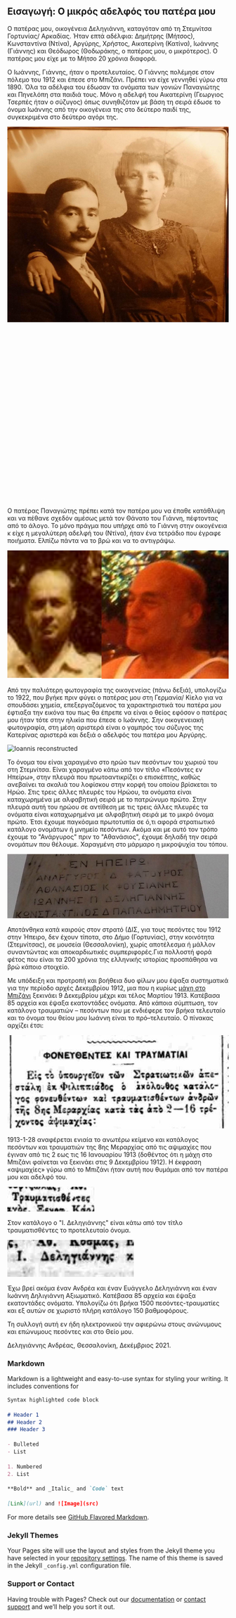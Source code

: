 ## Εισαγωγή: Ο μικρός αδελφός του πατέρα μου

Ο πατέρας μου, οικογένεια  Δεληγιάννη, καταγόταν από τη Στεμνίτσα Γορτυνίας/ Αρκαδίας. Ήταν επτά αδέλφια: Δημήτρης (Μήτσος), Κωνσταντίνα (Ντίνα), Αργύρης, Χρήστος, Αικατερίνη (Κατίνα), Ιωάννης (Γιάννης) και Θεόδωρος (Θοδωράκης, ο πατέρας μου, ο μικρότερος). Ο πατέρας μου είχε με το Μήτσο 20 χρόνια διαφορά.

Ο Ιωάννης, Γιάννης, ήταν ο προτελευταίος. Ο Γιάννης πολέμησε στον πόλεμο του 1912 και έπεσε στο Μπιζάνι. Πρέπει να είχε γεννηθεί γύρω στα 1890. Όλα τα αδέλφια του έδωσαν τα ονόματα των γονιών Παναγιώτης και Πηνελόπη στα παιδιά τους. Μόνο η αδελφή του Αικατερίνη (Γεωργιος Τσερπές ήταν ο σύζυγος) όπως συνηθιζόταν με βάση τη σειρά έδωσε το όνομα Ιωάννης από την οικογένεια της στο δεύτερο παιδί της, συγκεκριμένα στο δεύτερο αγόρι της. 

![Family portrait](images/home_page_photo1.jpg) <img height="400">

Ο πατέρας Παναγιώτης πρέπει κατά τον πατέρα μου να έπαθε κατάθλιψη και να πέθανε σχεδόν αμέσως μετά τον Θάνατο του Γιάννη, πέφτοντας από το άλογο. Το μόνο πράγμα που υπήρχε από το Γιάννη στην οικογένεια κ είχε η μεγαλύτερη αδελφή του (Ντίνα), ήταν ένα  τετράδιο που έγραφε ποιήματα. Ελπίζω πάντα να το βρώ και να το αντιγράψω. 

![The father](images/home_page_photo2.jpg)


Από την παλιότερη φωτογραφία  της οικογενείας (πάνω δεξιά), υπολογίζω το 1922, που βγήκε πριν φύγει ο πατέρας μου στη Γερμανία/ Κίελο για να σπουδάσει χημεία, επεξεργαζόμενος τα χαρακτηριστικά του πατέρα μου έφτιαξα την εικόνα του πως θα έπρεπε να είναι ο θείος εφόσον ο πατέρας μου ήταν τότε στην ηλικία που έπεσε ο Ιωάννης. Σην οικογενειακή φωτογραφία, στη μέση αριστερά είναι ο γαμπρός του σύζυγος της Κατερίνας αριστερά και δεξιά ο αδελφός του πατέρα μου Αργύρης.

![Ioannis reconstructed](images/home_page_photo3.png)

Το όνομα του είναι χαραγμένο στο ηρώο των πεσόντων του χωριού του στη Στεμνίτσα. Είναι χαραγμένο κάτω από τον τίτλο  «Πεσόντες εν Ηπείρω», στην πλευρά που πρωτοαντικρίζει ο επισκέπτης, καθώς ανεβαίνει τα σκαλιά του λοφίσκου στην κορφή του οποίου βρίσκεται το Ηρώο. Στις τρεις άλλες πλευρές του Ηρώου, τα ονόματα είναι καταχωρημένα με αλφαβητική σειρά  με το πατρώνυμο πρώτο. Στην πλευρά αυτή του ηρώου σε αντίθεση με τις τρεις άλλες πλευρές τα ονόματα είναι καταχωρημένα με αλφαβητική σειρά  με το μικρό όνομα πρώτο.  Έτσι έχουμε παγκόσμια πρωτοτυπία σε ό,τι αφορά στρατιωτικό κατάλογο ονομάτων ή μνημείο πεσόντων. Ακόμα και με αυτό τον τρόπο έχουμε το "Ανάργυρος" πριν το "Αθανάσιος", έχουμε δηλαδή την σειρά ονομάτων που θέλουμε. Χαραγμένη στο μάρμαρο η μικροψυχία του τόπου.

![Iroo](images/home_page_photo4.jpg)

Αποτάνθηκα κατά καιρούς στον στρατό (ΔΙΣ, για τους πεσόντες του 1912 στην Ήπειρο, δεν έχουν τίποτα, στο Δήμο (Γορτυνίας), στην κοινότητα (Στεμνίτσας), σε μουσεία (Θεσσαλονίκη), χωρίς  αποτέλεσμα ή μάλλον  συναντώντας και αποκαρδιωτικές συμπεριφορές.Για πολλοστή φορά φέτος που είναι τα 200 χρόνια της ελληνικής ιστορίας προσπάθησα να βρώ κάποιο στοιχείο.

Με υπόδειξη και προτροπή και βοήθεια δυο φίλων μου έψαξα συστηματικά για την περίοδο αρχές Δεκεμβρίου 1912, μια που η κυρίως [μάχη στο Μπιζάνι](https://el.wikipedia.org/wiki/%CE%9C%CE%AC%CF%87%CE%B7_%CF%84%CE%BF%CF%85_%CE%9C%CF%80%CE%B9%CE%B6%CE%B1%CE%BD%CE%AF%CE%BF%CF%85) ξεκινάει 9 Δεκεμβρίου μέχρι και τέλος Μαρτίου 1913. Κατέβασα 85 αρχεία και έψαξα εκατοντάδες ονόματα. Από κάποια σύμπτωση, τον κατάλογο τραυματιών – πεσόντων που με ενδιέφερε τον βρήκα τελευταίο και το όνομα του θείου μου Ιωάννη είναι το πρό–τελευταίο. Ο πίνακας αρχίζει έτσι: 

![detail5](images/home_page_photo5.jpg)

1913-1-28 αναφέρεται ενιαία το ανωτέρω κείμενο και κατάλογος πεσόντων και τραυματιών της 8ης Μεραρχίας από τις αψιμαχίες που έγιναν από τις 2 εως τις 16 Ιανουαρίου 1913 (δοθέντος ότι η μάχη στο Μπιζάνι φαίνεται να ξεκινάει στις 9 Δεκεμβρίου 1912). Η έκφραση «αψιμαχίες» γύρω από το Μπιζάνι ήταν αυτή που θυμάμαι από τον πατέρα μου και αδελφό του. 

![detail6](images/home_page_photo6.jpg)

Στον κατάλογο ο "Ι. Δεληγιάννης" είναι κάτω από τον τίτλο τραυματισθέντες το προτελευταίο όνομα.

![detail7](images/home_page_photo7.jpg)

Έχω βρεί ακόμα έναν Ανδρέα και έναν Ευάγγελο Δεληγιάννη και έναν Ιωάννη Δηλιγιάννη Αξιωματικό. Κατέβασα 85 αρχεία και έψαξα εκατοντάδες ονόματα. Υπολογίζω ότι βρήκα 1500 πεσόντες-τραυματίες και εξ αυτών σε χωριστό πλήρη κατάλογο 150 βαθμοφόρους.

Τη συλλογή αυτή εν ήδη ηλεκτρονικού την αφιερώνω στους ανώνυμους και επώνυμους πεσόντες και στο Θείο μου.

Δεληγιάννης Ανδρέας, Θεσσαλονίκη, Δεκέμβριος 2021.

### Markdown

Markdown is a lightweight and easy-to-use syntax for styling your writing. It includes conventions for

```markdown
Syntax highlighted code block

# Header 1
## Header 2
### Header 3

- Bulleted
- List

1. Numbered
2. List

**Bold** and _Italic_ and `Code` text

[Link](url) and ![Image](src)
```

For more details see [GitHub Flavored Markdown](https://guides.github.com/features/mastering-markdown/).

### Jekyll Themes

Your Pages site will use the layout and styles from the Jekyll theme you have selected in your [repository settings](https://github.com/ioannis-del-iroo/ioannis-del-iroo.github.io/settings/pages). The name of this theme is saved in the Jekyll `_config.yml` configuration file.

### Support or Contact

Having trouble with Pages? Check out our [documentation](https://docs.github.com/categories/github-pages-basics/) or [contact support](https://support.github.com/contact) and we’ll help you sort it out.
